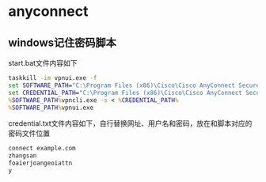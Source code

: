# anyconnect

## windows记住密码脚本

start.bat文件内容如下

```bat
taskkill -im vpnui.exe -f
set SOFTWARE_PATH="C:\Program Files (x86)\Cisco\Cisco AnyConnect Secure Mobility Client\"
set CREDENTIAL_PATH="C:\Program Files (x86)\Cisco\Cisco AnyConnect Secure Mobility Client\credential.txt"
%SOFTWARE_PATH%vpncli.exe -s < %CREDENTIAL_PATH%
%SOFTWARE_PATH%vpnui.exe
```

credential.txt文件内容如下，自行替换网址、用户名和密码，放在和脚本对应的密码文件位置

```txt
connect example.com
zhangsan
foaierjoangeoiattn
y
```

